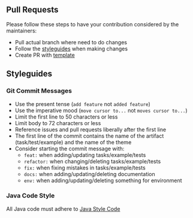 ## Pull Requests

Please follow these steps to have your contribution considered by the maintainers:
- Pull actual branch where need to do changes
- Follow the [styleguides](#styleguides) when making changes
- Create PR with [template](PULL_REQUEST_TEMPLATE.md)

## Styleguides

### Git Commit Messages

- Use the present tense (`add feature` not `added feature`)
- Use the imperative mood (`move cursor to...` not `moves cursor to...`)
- Limit the first line to 50 characters or less
- Limit body to 72 characters or less
- Reference issues and pull requests liberally after the first line
- The first line of the commit contains the name of the artifact (task/test/example) and the name of the theme
- Consider starting the commit message with:
    - `feat:` when adding/updating tasks/example/tests
    - `refactor:` when changing/deleting tasks/example/tests
    - `fix:` when fixing mistakes in tasks/example/tests
    - `docs:` when adding/updating/deleting documentation
    - `env:` when adding/updating/deleting something for environment

### Java Code Style

All Java code must adhere to [Java Style Code](https://wiki-java-basic.dmitryrakovets.com/#/common/code-convention)
